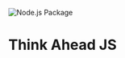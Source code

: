 ![Node.js Package](https://github.com/ahavas412/think-ahead/workflows/CI/badge.svg?branch=master?event=push)

# Think Ahead JS
